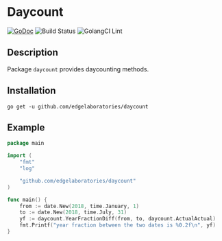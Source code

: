 # Daycount

[![GoDoc](https://godoc.org/github.com/edgelaboratories/daycount?status.png)](http://godoc.org/github.com/edgelaboratories/daycount)
![Build Status](https://github.com/edgelaboratories/daycount/workflows/Test/badge.svg)
![GolangCI Lint](https://github.com/edgelaboratories/daycount/workflows/golangci/badge.svg)

## Description

Package `daycount` provides daycounting methods.

## Installation

    go get -u github.com/edgelaboratories/daycount

## Example

```go
package main

import (
	"fmt"
	"log"

	"github.com/edgelaboratories/daycount"
)

func main() {
	from := date.New(2018, time.January, 1)
	to := date.New(2018, time.July, 31)
	yf := daycount.YearFractionDiff(from, to, daycount.ActualActual)
	fmt.Printf("year fraction between the two dates is %0.2f\n", yf)
}
```

